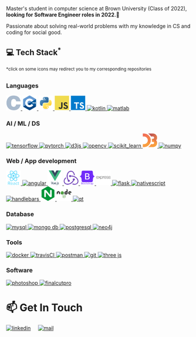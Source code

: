 <link rel="stylesheet" href="https://cdn.jsdelivr.net/gh/devicons/devicon@v2.11.0/devicon.min.css">


Master's student in computer science at Brown University (Class of 2022), __looking for Software Engineer roles in 2022.🔧__

Passionate about solving real-world problems with my knowledge in CS and coding for social good.

## 💻 Tech Stack<sup>*</sup>
<sup>*click on some icons may redirect you to my corresponding repositories</sup>
### Languages

<p align="left"> 
 
<a href="https://github.com/player-eric/NEU_OS_filesys" target="_blank"> <img src="https://raw.githubusercontent.com/devicons/devicon/master/icons/c/c-original.svg" alt="C programming langage" width="40" height="40"/> </a> 
 <a href="https://github.com/player-eric/NEU_OS_filesys" target="_blank"> <img src="https://raw.githubusercontent.com/devicons/devicon/master/icons/cplusplus/cplusplus-original.svg" alt="c plus plus" width="40" height="40"/> </a> 
 <a href="https://github.com/player-eric/CoverYourNose" target="_blank"> 
  <img src="https://raw.githubusercontent.com/devicons/devicon/master/icons/python/python-original.svg" alt="python" width="40" height="40"/> </a> 
 <a href="https://github.com/player-eric/BrownBytes" target="_blank"> <img src="https://raw.githubusercontent.com/devicons/devicon/master/icons/javascript/javascript-original.svg" alt="javascript" width="40" height="40"/> </a> 
  <a href="#" target="_blank"> 
 <img src="https://raw.githubusercontent.com/devicons/devicon/master/icons/typescript/typescript-original.svg" alt="typescript" width="40" height="40"/> </a> 
 <a href="#" target="_blank"> 
 <img src="https://www.vectorlogo.zone/logos/kotlinlang/kotlinlang-icon.svg" alt="kotlin" width="40" height="40"/> </a> 
 <a href="#" target="_blank"> <img src="https://upload.wikimedia.org/wikipedia/commons/thumb/2/21/Matlab_Logo.png/667px-Matlab_Logo.png" alt="matlab" width="40" height="40"/> </a> 
 </p>


### AI / ML / DS

<p align="left">
  <a href="https://github.com/player-eric/CoverYourNose" target="_blank"> <img src="https://www.vectorlogo.zone/logos/tensorflow/tensorflow-icon.svg" alt="tensorflow" width="40" height="40"/> </a> 
 <a href="https://github.com/player-eric/CoverYourNose" target="_blank"> <img src="https://www.vectorlogo.zone/logos/pytorch/pytorch-icon.svg" alt="pytorch" width="40" height="40"/> </a> 
  <a href="https://github.com/player-eric/Digging-into-Movies-Posters" target="_blank"> <img src="https://upload.wikimedia.org/wikipedia/commons/thumb/a/ae/Keras_logo.svg/1200px-Keras_logo.svg.png" alt="d3js" width="40" height="40"/> </a> 
 <a href="https://github.com/player-eric/CoverYourNose" target="_blank"> <img src="https://www.vectorlogo.zone/logos/opencv/opencv-icon.svg" alt="opencv" width="40" height="40"/> </a> 
 <a href="https://github.com/player-eric/NMT-Visualizer" target="_blank"> <img src="https://upload.wikimedia.org/wikipedia/commons/0/05/Scikit_learn_logo_small.svg" alt="scikit_learn" width="40" height="40"/> </a> 
  <a href="https://github.com/player-eric/NMT-Visualizer" target="_blank"> <img src="https://raw.githubusercontent.com/devicons/devicon/master/icons/d3js/d3js-original.svg" alt="d three js" width="40" height="40"/> </a> 
  <a href="https://github.com/player-eric/NMT-Visualizer" target="_blank"> <img src="https://user-images.githubusercontent.com/50221806/86498201-a8bd8680-bd39-11ea-9d08-66b610a8dc01.png" alt="numpy" width="40" height="40"/> </a> 
</p>


### Web / App development
<p align="left"> 
  <a href="https://github.com/player-eric/BrownBytes" target="_blank"> <img src="https://raw.githubusercontent.com/devicons/devicon/master/icons/react/react-original-wordmark.svg" alt="react" width="40" height="40"/> </a> 
   <a href="#" target="_blank"> <img src="https://angular.io/assets/images/logos/angular/angular.png" alt="angular" width="40" height="40"/> </a> 
  <a href="https://github.com/player-eric/gapsule" target="_blank"> <img src="https://raw.githubusercontent.com/devicons/devicon/master/icons/vuejs/vuejs-original-wordmark.svg" alt="vuejs" width="40" height="40"/> </a> 
 <a href="https://github.com/player-eric/BrownBytes" target="_blank"> <img src="https://raw.githubusercontent.com/devicons/devicon/master/icons/redux/redux-original.svg" alt="redux" width="40" height="40"/> </a> 
 <a href="https://github.com/player-eric/BrownBytes" target="_blank"> <img src="https://raw.githubusercontent.com/devicons/devicon/master/icons/bootstrap/bootstrap-plain-wordmark.svg" alt="bootstrap" width="40" height="40"/> </a> 
 <a href="https://github.com/player-eric/BrownBytes" target="_blank"> <img src="https://raw.githubusercontent.com/devicons/devicon/master/icons/express/express-original-wordmark.svg" alt="express" width="40" height="40"/> </a> 
 <a href="https://github.com/player-eric/CoverYourNose" target="_blank"> <img src="https://www.vectorlogo.zone/logos/pocoo_flask/pocoo_flask-icon.svg" alt="flask" width="40" height="40"/> </a> 
 <a href="#" target="_blank"> <img src="https://raw.githubusercontent.com/detain/svg-logos/780f25886640cef088af994181646db2f6b1a3f8/svg/nativescript.svg" alt="nativescript" width="40" height="40"/> </a>
 <a href="#" target="_blank"> <img src="https://www.logolynx.com/images/logolynx/18/18d044244c2f0215e1023fc331efb601.png" alt="handlebars" width="40" height="40"/> </a> 
 <a href="https://github.com/player-eric/BrownBytes" target="_blank"> <img src="https://raw.githubusercontent.com/devicons/devicon/master/icons/nginx/nginx-original.svg" alt="nginx" width="40" height="40"/> </a> 
 <a href="https://github.com/player-eric/BrownBytes" target="_blank"> <img src="https://raw.githubusercontent.com/devicons/devicon/master/icons/nodejs/nodejs-original-wordmark.svg" alt="nodejs" width="40" height="40"/> </a> 
 <a href="#" target="_blank"> <img src="https://upload.wikimedia.org/wikipedia/commons/0/0b/Qt_logo_2016.svg" alt="qt" width="40" height="40"/> </a> 
</p>


### Database
<p align="left"> 
<a href="https://github.com/player-eric/BrownBytes" target="_blank"> <img src="https://pngimg.com/uploads/mysql/mysql_PNG23.png" alt="mysql" width="40" height="40"/> </a> 
 <a href="#" target="_blank"> <img src="https://infinapps.com/wp-content/uploads/2018/10/mongodb-logo.png" alt="mongo db" width="40" height="40"/> </a> 
 <a href="#" target="_blank"> <img src="https://upload.wikimedia.org/wikipedia/commons/thumb/2/29/Postgresql_elephant.svg/1200px-Postgresql_elephant.svg.png" alt="postgresql" width="40" height="40"/> </a> 
 <a href="#" target="_blank"> <img src="https://go.neo4j.com/rs/710-RRC-335/images/neo4j_logo_globe.png" alt="neo4j" width="40" height="40"/> </a> 
</p>

### Tools
<p align="left"> 
<a href="https://github.com/player-eric/CoverYourNose" target="_blank"> <img src="https://www.docker.com/sites/default/files/d8/styles/role_icon/public/2019-07/Moby-logo.png?itok=sYH_JEaJ" alt="docker" width="40" height="40"/> </a> 
 <a href="https://github.com/player-eric/gapsule" target="_blank"> <img src="https://travis-ci.org/images/logos/TravisCI-Mascot-1.png" alt="travisCI" width="40" height="40"/> </a> 
 <a href="#" target="_blank"> <img src="http://ww1.prweb.com/prfiles/2017/04/12/15013279/200x200_360%20logo.png" alt="postman" width="40" height="40"/> </a> 
 <a href="#" target="_blank"> <img src="https://git-scm.com/images/logos/downloads/Git-Icon-1788C.png" alt="git" width="40" height="40"/> </a> 
<a href="https://github.com/player-eric/NMT-Visualizer" target="_blank"> <img src="https://miro.medium.com/max/724/1*aDcnXab1QC_5KF8JUxDEYA.png" alt="three js" width="80" height="40"/> </a> 
</p>

### Software
<p align="left"> 
<a href="#" target="_blank"> <img src="https://i.pinimg.com/originals/9c/ea/ba/9ceaba69b7a9f89158ff953107978f3e.png" alt="photoshop" width="40" height="40"/> </a> 
 <a href="#" target="_blank"> <img src="https://upload.wikimedia.org/wikipedia/en/9/9f/2015_Final_Cut_Pro_Logo.png" alt="finalcutpro" width="40" height="40"/> </a> 
 
</p>

# 📫 Get In Touch
<a href="https://www.linkedin.com/in/shiqin-yan/" target="_blank"><img src="https://www.vectorlogo.zone/logos/linkedin/linkedin-icon.svg" width="30px" alt="linkedin"></a>
&nbsp; &nbsp;
<a href="mailto:shiqin_yan@brown.edu" target="_blank"><img src="https://www.vectorlogo.zone/logos/gmail/gmail-icon.svg" width="30px" alt="mail"></a> 
&nbsp; &nbsp;
